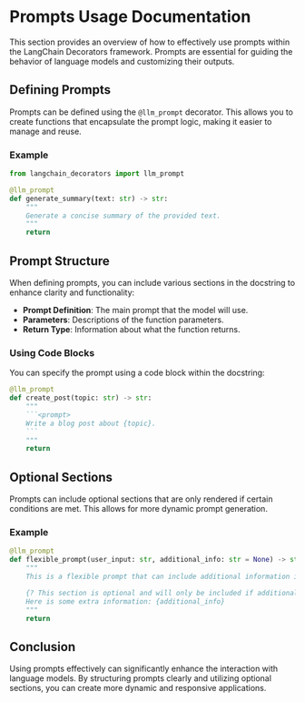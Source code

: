 # Prompts Usage Documentation

This section provides an overview of how to effectively use prompts within the LangChain Decorators framework. Prompts are essential for guiding the behavior of language models and customizing their outputs.

## Defining Prompts

Prompts can be defined using the `@llm_prompt` decorator. This allows you to create functions that encapsulate the prompt logic, making it easier to manage and reuse.

### Example

```python
from langchain_decorators import llm_prompt

@llm_prompt
def generate_summary(text: str) -> str:
    """
    Generate a concise summary of the provided text.
    """
    return
```

## Prompt Structure

When defining prompts, you can include various sections in the docstring to enhance clarity and functionality:

- **Prompt Definition**: The main prompt that the model will use.
- **Parameters**: Descriptions of the function parameters.
- **Return Type**: Information about what the function returns.

### Using Code Blocks

You can specify the prompt using a code block within the docstring:

```python
@llm_prompt
def create_post(topic: str) -> str:
    """
    ```<prompt>
    Write a blog post about {topic}.
    ```
    """
    return
```

## Optional Sections

Prompts can include optional sections that are only rendered if certain conditions are met. This allows for more dynamic prompt generation.

### Example

```python
@llm_prompt
def flexible_prompt(user_input: str, additional_info: str = None) -> str:
    """
    This is a flexible prompt that can include additional information if provided.

    {? This section is optional and will only be included if additional_info is not None ?}
    Here is some extra information: {additional_info}
    """
    return
```

## Conclusion

Using prompts effectively can significantly enhance the interaction with language models. By structuring prompts clearly and utilizing optional sections, you can create more dynamic and responsive applications.